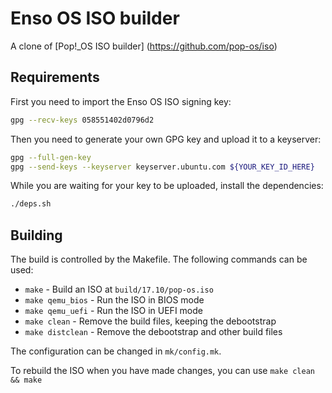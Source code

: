 # Enso OS ISO builder

A clone of [Pop!_OS ISO builder] (https://github.com/pop-os/iso) 

## Requirements

First you need to import the Enso OS ISO signing key:

```sh
gpg --recv-keys 058551402d0796d2
```

Then you need to generate your own GPG key and upload it to a keyserver:

```sh
gpg --full-gen-key
gpg --send-keys --keyserver keyserver.ubuntu.com ${YOUR_KEY_ID_HERE}
```

While you are waiting for your key to be uploaded, install the dependencies:

```sh
./deps.sh
```

## Building

The build is controlled by the Makefile. The following commands can be used:
- `make` - Build an ISO at `build/17.10/pop-os.iso`
- `make qemu_bios` - Run the ISO in BIOS mode
- `make qemu_uefi` - Run the ISO in UEFI mode
- `make clean` - Remove the build files, keeping the debootstrap
- `make distclean` - Remove the debootstrap and other build files

The configuration can be changed in `mk/config.mk`.

To rebuild the ISO when you have made changes, you can use `make clean && make`
